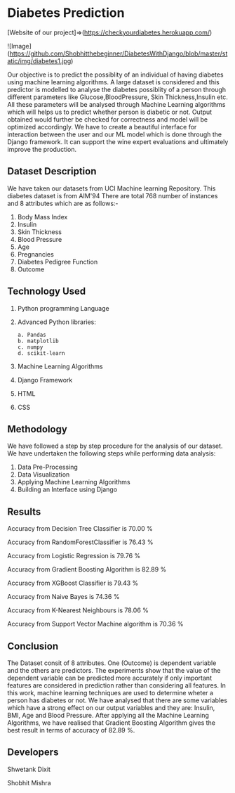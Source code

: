 # Diabetes Prediction
[Website of our project]=>(https://checkyourdiabetes.herokuapp.com/)

![Image] (https://github.com/Shobhitthebeginner/DiabetesWithDjango/blob/master/static/img/diabetes1.jpg)

Our objective is to predict the possiblity of an individual of having diabetes using machine learning algorithms.
A large dataset is considered and this predictor is modelled to analyse the diabetes possiblity of a person through different parameters like Glucose,BloodPressure,
Skin Thickness,Insulin etc.
All these parameters will be analysed through Machine Learning algorithms which will helps us to predict whether person is diabetic or not. 
Output obtained would further be checked for correctness and model will be optimized accordingly. 
We have to create a beautiful interface for interaction between the user and our ML model which is done through the Django framework.
It can support the wine expert evaluations and ultimately improve the production.

## Dataset Description

We have taken our datasets from UCI Machine learning Repository. 
This diabetes dataset is from AIM'94
There are total 768 number of instances and 8 attributes which are as follows:-
1. Body Mass Index
2. Insulin
3. Skin Thickness 
4. Blood Pressure 
5. Age
6. Pregnancies 
7. Diabetes Pedigree Function
8. Outcome

## Technology Used
1. Python programming Language
2. Advanced Python libraries:

       a. Pandas      
       b. matplotlib      
       c. numpy      
       d. scikit-learn
      
3. Machine Learning Algorithms 
4. Django Framework
5. HTML
6. CSS

## Methodology

We have followed a step by step procedure for the analysis of our dataset. We have undertaken the following steps while performing data analysis:

1. Data Pre-Processing
2. Data Visualization
3. Applying Machine Learning Algorithms
4. Building an Interface using Django

## Results 

Accuracy from Decision Tree Classifier is 70.00 %

Accuracy from RandomForestClassifier is 76.43 %

Accuracy from Logistic Regression is 79.76 %

Accuracy from Gradient Boosting Algorithm is 82.89 %

Accuracy from XGBoost Classifier is 79.43 %

Accuracy from Naive Bayes is 74.36 %

Accuracy from K-Nearest Neighbours is 78.06 %

Accuracy from Support Vector Machine algorithm is 70.36 %

## Conclusion
The Dataset consit of 8 attributes. One (Outcome) is dependent variable and the others are predictors. The experiments show that the value of the dependent variable can be predicted more accurately if only important features are considered in prediction rather than considering all features.
In this work, machine learning techniques are used to determine wheter a person has diabetes or not. We have analysed that there are some variables which have a strong effect on our output variables and they are: Insulin, BMI, Age and Blood Pressure. After applying all the Machine Learning Algorithms, we have realised that Gradient Boosting Algorithm gives the best result in terms of accuracy of 82.89 %.

## Developers
Shwetank Dixit

Shobhit Mishra

